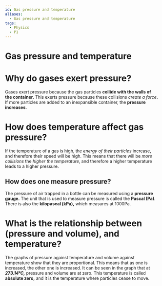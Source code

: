 ```yaml
---
id: Gas pressure and temperature
aliases:
  - Gas pressure and temperature
tags:
  - Physics
  - P1
---
```


# Gas pressure and temperature

# Why do gases exert pressure?

Gases exert pressure because the gas particles **collide with the walls of the container.** This exerts pressure because these collisions *create a force*. If more particles are added to an inexpansible container, the **pressure increases.** 


# How does temperature affect gas pressure?

If the temperature of a gas is high, the *energy of their particles* increase, and therefore their speed will be high. This means that there will be *more collisions* the *higher the temperature*, and therefore a higher temperature leads to a higher pressure.

## How does one measure pressure?

The pressure of air trapped in a bottle can be measured using a **pressure gauge.** The unit that is used to measure pressure is called the **Pascal (Pa)**. There is also the **kilopascal (kPa),** which measures at 1000Pa.

# What is the relationship between (pressure and volume), and temperature?

The graphs of pressure against temperature and volume against temperature show that they are proportional. This means that as one is increased, the other one is increased. It can be seen in the graph that at ***273.14°C,*** pressure and volume are at zero. This temperature is called **absolute zero,** and it is the temperature where particles cease to move.
